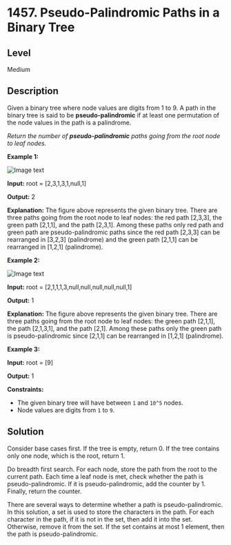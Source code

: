 # 1457. Pseudo-Palindromic Paths in a Binary Tree
## Level
Medium

## Description
Given a binary tree where node values are digits from 1 to 9. A path in the binary tree is said to be **pseudo-palindromic** if at least one permutation of the node values in the path is a palindrome.

*Return the number of **pseudo-palindromic** paths going from the root node to leaf nodes.*

**Example 1:**

![Image text](https://assets.leetcode.com/uploads/2020/05/06/palindromic_paths_1.png)

**Input:** root = [2,3,1,3,1,null,1]

**Output:** 2 

**Explanation:** The figure above represents the given binary tree. There are three paths going from the root node to leaf nodes: the red path [2,3,3], the green path [2,1,1], and the path [2,3,1]. Among these paths only red path and green path are pseudo-palindromic paths since the red path [2,3,3] can be rearranged in [3,2,3] (palindrome) and the green path [2,1,1] can be rearranged in [1,2,1] (palindrome).

**Example 2:**

![Image text](https://assets.leetcode.com/uploads/2020/05/07/palindromic_paths_2.png)

**Input:** root = [2,1,1,1,3,null,null,null,null,null,1]

**Output:** 1

**Explanation:** The figure above represents the given binary tree. There are three paths going from the root node to leaf nodes: the green path [2,1,1], the path [2,1,3,1], and the path [2,1]. Among these paths only the green path is pseudo-palindromic since [2,1,1] can be rearranged in [1,2,1] (palindrome).

**Example 3:**

**Input:** root = [9]

**Output:** 1

**Constraints:**

* The given binary tree will have between `1` and `10^5` nodes.
* Node values are digits from `1` to `9`.

## Solution
Consider base cases first. If the tree is empty, return 0. If the tree contains only one node, which is the root, return 1.

Do breadth first search. For each node, store the path from the root to the current path. Each time a leaf node is met, check whether the path is pseudo-palindromic. If it is pseudo-palindromic, add the counter by 1. Finally, return the counter.

There are several ways to determine whether a path is pseudo-palindromic. In this solution, a set is used to store the characters in the path. For each character in the path, if it is not in the set, then add it into the set. Otherwise, remove it from the set. If the set contains at most 1 element, then the path is pseudo-palindromic.
